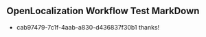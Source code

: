 ## OpenLocalization Workflow Test MarkDown
* cab97479-7c1f-4aab-a830-d436837f30b1 thanks!

<!--HONumber=Oct16_HO3-->


